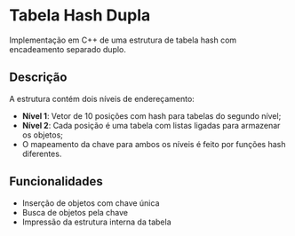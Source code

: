# Tabela Hash Dupla

Implementação em C++ de uma estrutura de tabela hash com encadeamento separado duplo.

## Descrição

A estrutura contém dois níveis de endereçamento:

- **Nível 1**: Vetor de 10 posições com hash para tabelas do segundo nível;
- **Nível 2**: Cada posição é uma tabela com listas ligadas para armazenar os objetos;
- O mapeamento da chave para ambos os níveis é feito por funções hash diferentes.

##  Funcionalidades

- Inserção de objetos com chave única
- Busca de objetos pela chave
- Impressão da estrutura interna da tabela
